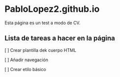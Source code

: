 # PabloLopez2.github.io


Esta página es un test a modo de CV.

## Lista de tareas a hacer en la página

[ ] Crear plantilla dek cuerpo HTML

[ ] Añadir navegación

[ ] Crear etilo básico
